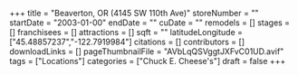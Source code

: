 +++
title = "Beaverton, OR (4145 SW 110th Ave)"
storeNumber = ""
startDate = "2003-01-00"
endDate = ""
cuDate = ""
remodels = []
stages = []
franchisees = []
attractions = []
sqft = ""
latitudeLongitude = ["45.48857237","-122.7919984"]
citations = []
contributors = []
downloadLinks = []
pageThumbnailFile = "AVbLqQSVggtJXFvC01UD.avif"
tags = ["Locations"]
categories = ["Chuck E. Cheese's"]
draft = false
+++
